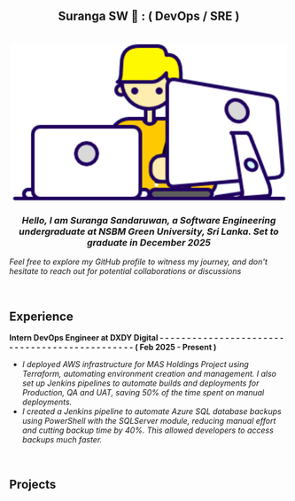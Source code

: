 ## **<div align="center"> Suranga SW 🤪 : ( DevOps / SRE ) </div>**  

<br/>

<div align="center">
<img src="https://github.com/SurangaSW1997/SurangaSW1997/blob/main/SurangaSW.gif?raw=true" align="center" style="width: 500px" />
</div>  
  

### *<div align="center">Hello, I am Suranga Sandaruwan, a Software Engineering undergraduate at NSBM Green University, Sri Lanka. Set to graduate in December 2025</div>*  
  

*Feel free to explore my GitHub profile to witness my journey, and don't hesitate to reach out for potential collaborations or discussions*  
  

<br/>  




## Experience

**Intern DevOps Engineer at DXDY Digital - - - - - - - - - - - - - - - - - - - - - - - - - - - - - - - - - - - - - - - - - - - - - - ( Feb 2025 - Present )**
- *I deployed AWS infrastructure for MAS Holdings Project using Terraform, automating environment creation and management. I also set up Jenkins pipelines to automate builds and deployments for Production, QA and UAT, saving 50% of the time spent on manual deployments.*
- *I created a Jenkins pipeline to automate Azure SQL database backups using PowerShell with the SQLServer module, reducing manual effort and cutting backup time by 40%. This allowed developers to access backups much faster.*

<br/>  




## Projects



<br/> 

























